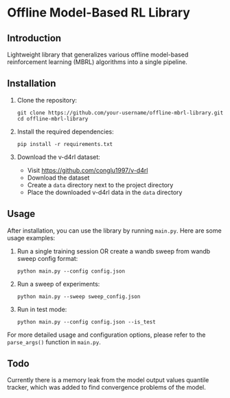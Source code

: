 # Offline Model-Based RL Library


## Introduction
Lightweight library that generalizes various offline model-based reinforcement learning (MBRL) algorithms into a single pipeline.

## Installation

1. Clone the repository:
   ```
   git clone https://github.com/your-username/offline-mbrl-library.git
   cd offline-mbrl-library
   ```

2. Install the required dependencies:
   ```
   pip install -r requirements.txt
   ```

3. Download the v-d4rl dataset:
   - Visit https://github.com/conglu1997/v-d4rl
   - Download the dataset
   - Create a `data` directory next to the project directory
   - Place the downloaded v-d4rl data in the `data` directory

## Usage

After installation, you can use the library by running `main.py`. Here are some usage examples:

1. Run a single training session OR create a wandb sweep from wandb sweep config format:
   ```
   python main.py --config config.json
   ```

2. Run a sweep of experiments:
   ```
   python main.py --sweep sweep_config.json
   ```

3. Run in test mode:
   ```
   python main.py --config config.json --is_test
   ```

For more detailed usage and configuration options, please refer to the `parse_args()` function in `main.py`.

## Todo
Currently there is a memory leak from the model output values quantile tracker, which was added to find convergence problems of the model.

